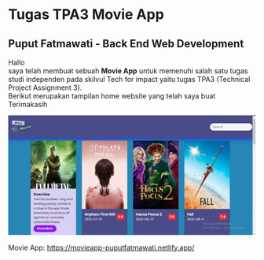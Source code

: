 # Tugas TPA3 Movie App
## Puput Fatmawati - Back End Web Development

Hallo</br>
 saya telah membuat sebuah **Movie App** untuk memenuhi salah satu tugas studi independen pada skilvul Tech for impact yaitu tugas TPA3 (Technical Project Assignment 3). </br> 
 Berikut merupakan tampilan home website yang telah saya buat</br>
 Terimakasih
 
 ![movie](image4.jpeg)

 Movie App: https://movieapp-puputfatmawati.netlify.app/